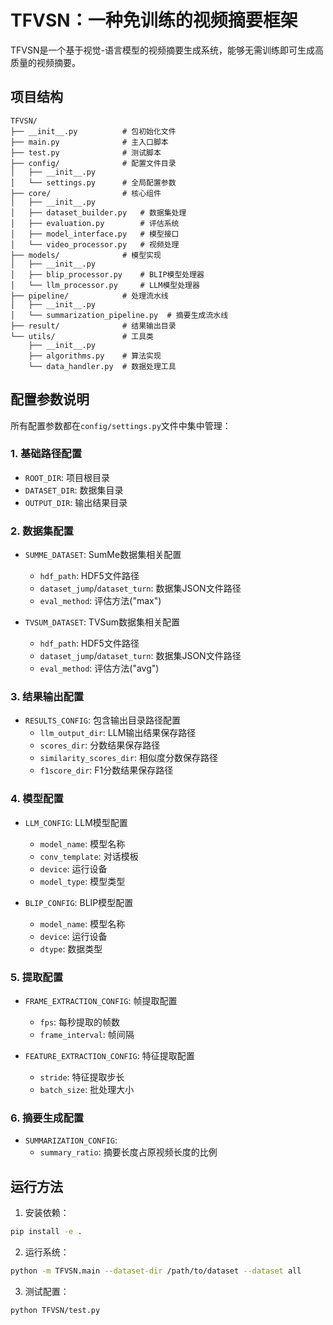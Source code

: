 # TFVSN：一种免训练的视频摘要框架

TFVSN是一个基于视觉-语言模型的视频摘要生成系统，能够无需训练即可生成高质量的视频摘要。

## 项目结构

```
TFVSN/
├── __init__.py          # 包初始化文件
├── main.py              # 主入口脚本
├── test.py              # 测试脚本
├── config/              # 配置文件目录
│   ├── __init__.py
│   └── settings.py      # 全局配置参数
├── core/                # 核心组件
│   ├── __init__.py
│   ├── dataset_builder.py   # 数据集处理
│   ├── evaluation.py        # 评估系统
│   ├── model_interface.py   # 模型接口
│   └── video_processor.py   # 视频处理
├── models/              # 模型实现
│   ├── __init__.py
│   ├── blip_processor.py    # BLIP模型处理器
│   └── llm_processor.py     # LLM模型处理器
├── pipeline/            # 处理流水线
│   ├── __init__.py
│   └── summarization_pipeline.py  # 摘要生成流水线
├── result/              # 结果输出目录
└── utils/               # 工具类
    ├── __init__.py
    ├── algorithms.py    # 算法实现
    └── data_handler.py  # 数据处理工具
```

## 配置参数说明

所有配置参数都在`config/settings.py`文件中集中管理：

### 1. 基础路径配置
- `ROOT_DIR`: 项目根目录
- `DATASET_DIR`: 数据集目录
- `OUTPUT_DIR`: 输出结果目录

### 2. 数据集配置
- `SUMME_DATASET`: SumMe数据集相关配置
  - `hdf_path`: HDF5文件路径
  - `dataset_jump`/`dataset_turn`: 数据集JSON文件路径
  - `eval_method`: 评估方法("max")
  
- `TVSUM_DATASET`: TVSum数据集相关配置
  - `hdf_path`: HDF5文件路径
  - `dataset_jump`/`dataset_turn`: 数据集JSON文件路径
  - `eval_method`: 评估方法("avg")

### 3. 结果输出配置
- `RESULTS_CONFIG`: 包含输出目录路径配置
  - `llm_output_dir`: LLM输出结果保存路径
  - `scores_dir`: 分数结果保存路径
  - `similarity_scores_dir`: 相似度分数保存路径
  - `f1score_dir`: F1分数结果保存路径

### 4. 模型配置
- `LLM_CONFIG`: LLM模型配置
  - `model_name`: 模型名称
  - `conv_template`: 对话模板
  - `device`: 运行设备
  - `model_type`: 模型类型

- `BLIP_CONFIG`: BLIP模型配置
  - `model_name`: 模型名称
  - `device`: 运行设备
  - `dtype`: 数据类型

### 5. 提取配置
- `FRAME_EXTRACTION_CONFIG`: 帧提取配置
  - `fps`: 每秒提取的帧数
  - `frame_interval`: 帧间隔

- `FEATURE_EXTRACTION_CONFIG`: 特征提取配置
  - `stride`: 特征提取步长
  - `batch_size`: 批处理大小

### 6. 摘要生成配置
- `SUMMARIZATION_CONFIG`:
  - `summary_ratio`: 摘要长度占原视频长度的比例

## 运行方法

1. 安装依赖：
```bash
pip install -e .
```

2. 运行系统：
```bash
python -m TFVSN.main --dataset-dir /path/to/dataset --dataset all
```

3. 测试配置：
```bash
python TFVSN/test.py
```






